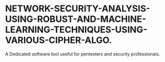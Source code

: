 # NETWORK-SECURITY-ANALYSIS-USING-ROBUST-AND-MACHINE-LEARNING-TECHNIQUES-USING-VARIOUS-CIPHER-ALGO.
A Dedicated software tool useful for pentesters and security professionals.
